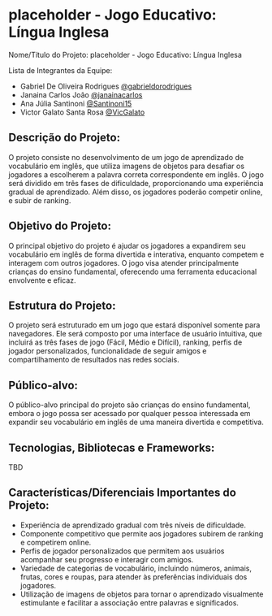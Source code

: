# placeholder - Jogo Educativo: Língua Inglesa
Nome/Título do Projeto: placeholder - Jogo Educativo: Língua Inglesa

Lista de Integrantes da Equipe: 
- Gabriel De Oliveira Rodrigues [@gabrieldorodrigues](https://github.com/gabrieldorodrigues)
- Janaina Carlos João [@janainacarlos](https://github.com/janainacarlos)
- Ana Júlia Santinoni [@Santinoni15](https://github.com/Santinoni15)
- Victor Galato Santa Rosa [@VicGalato](https://github.com/VicGalato)

## Descrição do Projeto: 
O projeto consiste no desenvolvimento de um jogo de aprendizado de vocabulário em inglês, que utiliza imagens de objetos para desafiar os jogadores a escolherem a palavra correta correspondente em inglês. O jogo será dividido em três fases de dificuldade, proporcionando uma experiência gradual de aprendizado. Além disso, os jogadores poderão competir online, e subir de ranking.

## Objetivo do Projeto:
O principal objetivo do projeto é ajudar os jogadores a expandirem seu vocabulário em inglês de forma divertida e interativa, enquanto competem e interagem com outros jogadores. O jogo visa atender principalmente crianças do ensino fundamental, oferecendo uma ferramenta educacional envolvente e eficaz.

## Estrutura do Projeto:
O projeto será estruturado em um jogo que estará disponível somente para navegadores. Ele será composto por uma interface de usuário intuitiva, que incluirá as três fases de jogo (Fácil, Médio e Difícil), ranking, perfis de jogador personalizados, funcionalidade de seguir amigos e compartilhamento de resultados nas redes sociais.

## Público-alvo: 
O público-alvo principal do projeto são crianças do ensino fundamental, embora o jogo possa ser acessado por qualquer pessoa interessada em expandir seu vocabulário em inglês de uma maneira divertida e competitiva. 

## Tecnologias, Bibliotecas e Frameworks: 
TBD

## Características/Diferenciais Importantes do Projeto: 
- Experiência de aprendizado gradual com três níveis de dificuldade.
- Componente competitivo que permite aos jogadores subirem de ranking e competirem online.
- Perfis de jogador personalizados que permitem aos usuários acompanhar seu progresso e interagir com amigos.
- Variedade de categorias de vocabulário, incluindo números, animais, frutas, cores e roupas, para atender às preferências individuais dos jogadores.
- Utilização de imagens de objetos para tornar o aprendizado visualmente estimulante e facilitar a associação entre palavras e significados.
